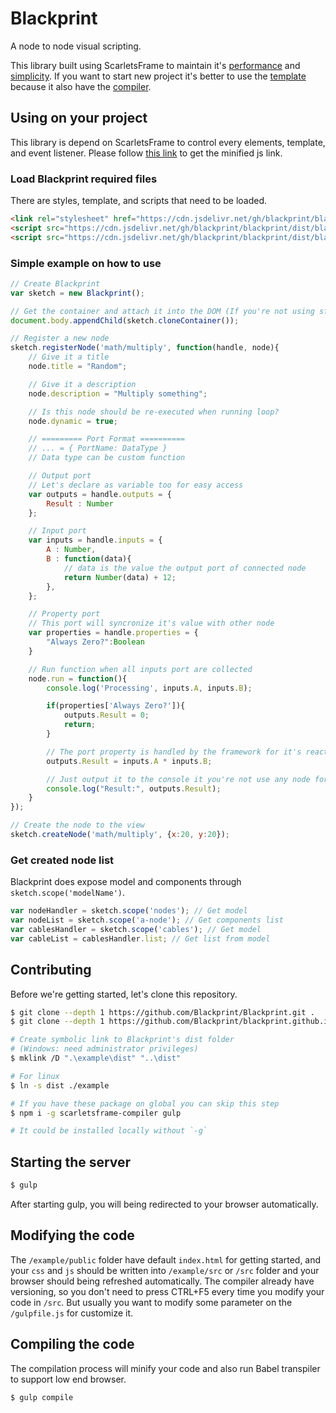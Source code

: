 # Blackprint
A node to node visual scripting.

This library built using ScarletsFrame to maintain it's [performance](https://krausest.github.io/js-framework-benchmark/current.html) and [simplicity](https://www.npmjs.com/package/scarletsframe#example). If you want to start new project it's better to use the [template](https://github.com/StefansArya/scarletsframe-default) because it also have the [compiler](https://github.com/StefansArya/scarletsframe-compiler).

## Using on your project
This library is depend on ScarletsFrame to control every elements, template, and event listener. Please follow [this link](https://www.npmjs.com/package/scarletsframe#install-with-cdn-link) to get the minified js link.

### Load Blackprint required files
There are styles, template, and scripts that need to be loaded.

```html
<link rel="stylesheet" href="https://cdn.jsdelivr.net/gh/blackprint/blackprint/dist/blackprint.min.css">
<script src="https://cdn.jsdelivr.net/gh/blackprint/blackprint/dist/blackprint.html.js"></script>
<script src="https://cdn.jsdelivr.net/gh/blackprint/blackprint/dist/blackprint.min.js"></script>
```

### Simple example on how to use
```js
// Create Blackprint
var sketch = new Blackprint();

// Get the container and attach it into the DOM (If you're not using sf-views for routing)
document.body.appendChild(sketch.cloneContainer());

// Register a new node
sketch.registerNode('math/multiply', function(handle, node){
    // Give it a title
    node.title = "Random";

    // Give it a description
    node.description = "Multiply something";

    // Is this node should be re-executed when running loop?
    node.dynamic = true;

    // ========= Port Format ==========
    // ... = { PortName: DataType }
    // Data type can be custom function

    // Output port
    // Let's declare as variable too for easy access
    var outputs = handle.outputs = {
        Result : Number
    };

    // Input port
    var inputs = handle.inputs = {
        A : Number,
        B : function(data){
        	// data is the value the output port of connected node
        	return Number(data) + 12;
        },
    };

    // Property port
    // This port will syncronize it's value with other node
    var properties = handle.properties = {
    	"Always Zero?":Boolean
    }

    // Run function when all inputs port are collected
    node.run = function(){
    	console.log('Processing', inputs.A, inputs.B);

    	if(properties['Always Zero?']){
    		outputs.Result = 0;
    		return;
    	}

    	// The port property is handled by the framework for it's reactiveness
    	outputs.Result = inputs.A * inputs.B;

    	// Just output it to the console it you're not use any node for debugging
    	console.log("Result:", outputs.Result);
    }
});

// Create the node to the view
sketch.createNode('math/multiply', {x:20, y:20});
```

### Get created node list
Blackprint does expose model and components through `sketch.scope('modelName')`.
```js
var nodeHandler = sketch.scope('nodes'); // Get model
var nodeList = sketch.scope('a-node'); // Get components list
var cablesHandler = sketch.scope('cables'); // Get model
var cableList = cablesHandler.list; // Get list from model
```

## Contributing
Before we're getting started, let's clone this repository.
```sh
$ git clone --depth 1 https://github.com/Blackprint/Blackprint.git .
$ git clone --depth 1 https://github.com/Blackprint/blackprint.github.io.git ./example

# Create symbolic link to Blackprint's dist folder
# (Windows: need administrator privileges)
$ mklink /D ".\example\dist" "..\dist"

# For linux
$ ln -s dist ./example

# If you have these package on global you can skip this step
$ npm i -g scarletsframe-compiler gulp

# It could be installed locally without `-g`
```

## Starting the server
```sh
$ gulp
```

After starting gulp, you will being redirected to your browser automatically.

## Modifying the code
The `/example/public` folder have default `index.html` for getting started, and your `css` and `js` should be written into `/example/src` or `/src` folder and your browser should being refreshed automatically.
The compiler already have versioning, so you don't need to press CTRL+F5 every time you modify your code in `/src`.
But usually you want to modify some parameter on the `/gulpfile.js` for customize it.

## Compiling the code
The compilation process will minify your code and also run Babel transpiler to support low end browser.
```sh
$ gulp compile
```